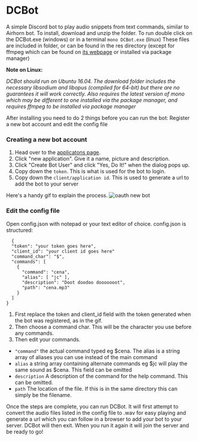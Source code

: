 # DCBot
A simple Discord bot to play audio snippets from text commands, similar to Airhorn bot.
To install, download and unzip the folder. To run double click on the DCBot.exe (windows) or in a terminal `mono DCBot.exe` (linux)
These files are included in folder, or can be found in the res directory (except for ffmpeg which can be found on [its webpage](https://ffmpeg.org/) or installed via package manager)

**Note on Linux:**

*DCBot should run on Ubuntu 16.04. The download folder includes the necessary libsodium and libopus (compiled for 64-bit) but there are no guarantees it will work correctly. Also requires the latest version of mono which may be different to one installed via the package manager, and requires ffmpeg to be installed via package manager*

After installing you need to do 2 things before you can run the bot: Register a new bot account and edit the config file

### Creating a new bot account

1. Head over to the [applicatons page](https://discordapp.com/developers/applications/me).
2. Click "new application". Give it a name, picture and description.
3. Click "Create Bot User" and click "Yes, Do It!" when the dialog pops up.
4. Copy down the `token`. This is what is used for the bot to login.
5. Copy down the `client/application id`. This is used to generate a url to add the bot to your server

Here's a handy gif to explain the process. ![oauth new bot](https://i.imgur.com/Y2ouW7I.gif)

### Edit the config file
Open config.json with notepad or your text editor of choice. config.json is structured:

```
  {
  "token": "your token goes here",
  "client_id": "your client id goes here"
  "command_char": "$",
  "commands": [
    {
      "command": "cena",
      "alias": [ "jc" ],
      "description": "Doot doodoo dooooooot",
      "path": "cena.mp3"
    }
  ]
}
```

1. First replace the token and client_id field with the token generated when the bot was registered, as in the gif.
2. Then choose a command char. This will be the character you use before any commands.
3. Then edit your commands.

- `"command"` the actual command typed eg $cena. The alias is a string array of aliases you can use instead of the main command
- `alias` a string array containing alternate commands eg $jc will play the same sound as \$cena. This field can be omitted
- `description` A description of the command for the help command. This can be omitted.
- `path` The location of the file. If this is in the same directory this can simply be the filename.

Once the steps are complete, you can run DCBot. It will first attempt to convert the audio files listed in the config file to .wav for easy playing and generate a url which you can follow in a browser to add your bot to your server. DCBot will then exit. When you run it again it will join the server and be ready to go!
